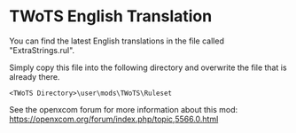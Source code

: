 # TWoTS English Translation

You can find the latest English translations in the file called "ExtraStrings.rul".

Simply copy this file into the following directory and overwrite the file that is already there.

`<TWoTS Directory>\user\mods\TWoTS\Ruleset`

See the openxcom forum for more information about this mod:
https://openxcom.org/forum/index.php/topic,5566.0.html
